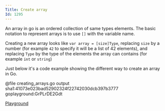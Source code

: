 ```yaml
---
Title: Create array
Id: 1295
---
```

An array in go is an ordered collection of same types elements.
The basic notation to represent arrays is to use `[]` with the variable name.

Creating a new array looks like `var array = [size]Type`, replacing `size` by a number (for example `42` to specify it will be a list of 42 elements), and replacing `Type` by the type of the elements the array can contains (for example `int` or `string`)

Just below it's a code example showing the different way to create an array in Go.

@file creating_arrays.go output sha1:41073e023bad52902324f22742030dcb397b3777 goplayground:GrPLrDE2Gdt

[Playground](https://play.golang.org/p/7oPdlN8xt8)
